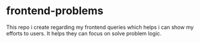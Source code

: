 # frontend-problems
This repo i create regarding my frontend queries which helps i can show my efforts to users. It helps they can focus on solve problem logic.
